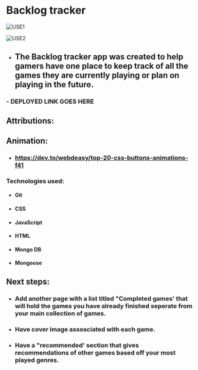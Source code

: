 # Backlog tracker

![USE1](https://user-images.githubusercontent.com/110790998/234598691-8a649d31-d49b-41c1-a96b-39f593382a67.png)

![USE2](https://user-images.githubusercontent.com/110790998/234598785-b35eef91-c7b9-4d46-839b-d772201bbb88.png)



- ## The Backlog tracker app was created to help gamers have one place to keep track of all the games they are currently playing or plan on playing in the future.

### - DEPLOYED LINK GOES HERE 

## Attributions:

## Animation: 
- ### https://dev.to/webdeasy/top-20-css-buttons-animations-f41

### Technologies used:

- #### Git
- #### CSS
- #### JavaScript
- #### HTML 
- #### Mongo DB
- #### Mongoose


## Next steps: 
- ### Add another page with a list titled "Completed games' that will hold the games you have already finished seperate from your main collection of games.
- ### Have cover image assosciated with each game.
- ### Have a "recommended' section that gives recommendations of other games based off your most played genres.

